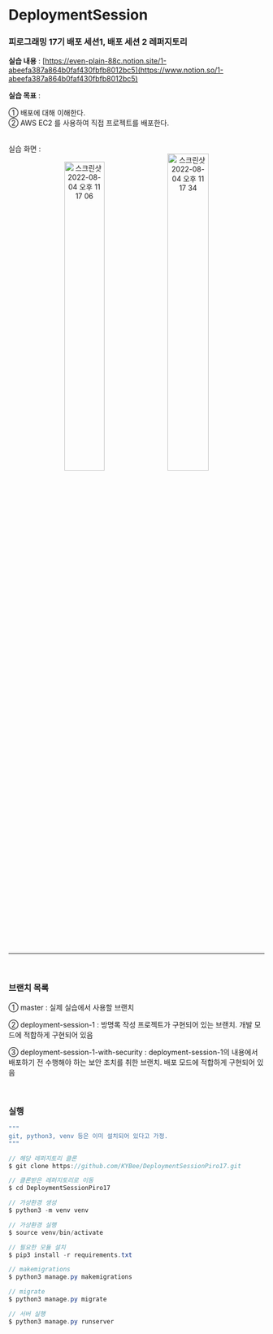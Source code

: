 # DeploymentSession

### 피로그래밍 17기 배포 세션1, 배포 세션 2 레퍼지토리

<b>실습 내용</b> : [https://even-plain-88c.notion.site/1-abeefa387a864b0faf430fbfb8012bc5](https://www.notion.so/1-abeefa387a864b0faf430fbfb8012bc5)
<br>

<b>실습 목표</b> :

① 배포에 대해 이해한다.<br>
② AWS EC2 를 사용하여 직접 프로젝트를 배포한다.

<br>
실습 화면 :
<div align=center>
    <img width="39.5%" alt="스크린샷 2022-08-04 오후 11 17 06" src="https://user-images.githubusercontent.com/62539910/182874039-56138a3e-f511-462e-932e-12c4dbc088f2.png">
    <img width="40%" alt="스크린샷 2022-08-04 오후 11 17 34" src="https://user-images.githubusercontent.com/62539910/182874053-f884812a-9e83-494c-a483-42219bdb48f3.png">
</div>


---

<br>

### 브랜치 목록

① master : 실제 실습에서 사용할 브랜치
    
② deployment-session-1 : 방명록 작성 프로젝트가 구현되어 있는 브랜치. 개발 모드에 적합하게 구현되어 있음
    
③ deployment-session-1-with-security : deployment-session-1의 내용에서 배포하기 전 수행해야 하는 보안 조치를 취한 브랜치. 배포 모드에 적합하게 구현되어 있음

<br>    

### 실행

```java
"""
git, python3, venv 등은 이미 설치되어 있다고 가정.
"""

// 해당 레퍼지토리 클론
$ git clone https://github.com/KYBee/DeploymentSessionPiro17.git

// 클론받은 레퍼지토리로 이동
$ cd DeploymentSessionPiro17

// 가상환경 생성
$ python3 -m venv venv

// 가상환경 실행
$ source venv/bin/activate

// 필요한 모듈 설치
$ pip3 install -r requirements.txt

// makemigrations
$ python3 manage.py makemigrations

// migrate
$ python3 manage.py migrate

// 서버 실행
$ python3 manage.py runserver

```
